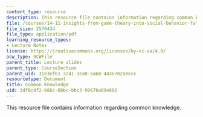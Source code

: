 ```yaml
---
content_type: resource
description: This resource file contains information regarding common knowledge.
file: /courses/14-11-insights-from-game-theory-into-social-behavior-fall-2013/3df8c4f2b86c6bbcbbc39967ba89e801_MIT14_11F13_common_know.pdf
file_size: 2570434
file_type: application/pdf
learning_resource_types:
- Lecture Notes
license: https://creativecommons.org/licenses/by-nc-sa/4.0/
ocw_type: OCWFile
parent_title: Lecture slides
parent_type: CourseSection
parent_uid: 31e3ef61-3241-3ea0-5a68-443e782a8ece
resourcetype: Document
title: Common Knowledge
uid: 3df8c4f2-b86c-6bbc-bbc3-9967ba89e801
---
```

This resource file contains information regarding common knowledge.